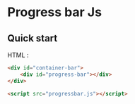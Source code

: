 # Progress bar Js

## Quick start

HTML :
```html
<div id="container-bar">
	<div id="progress-bar"></div>
</div>

<script src="progressbar.js"></script>
```
